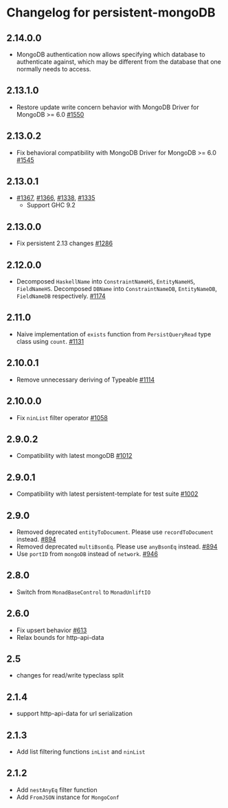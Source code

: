 # Changelog for persistent-mongoDB

## 2.14.0.0
* MongoDB authentication now allows specifying which database to authenticate against, which may be different from the database that one normally needs to access.

## 2.13.1.0

* Restore update write concern behavior with MongoDB Driver for MongoDB >= 6.0 [#1550](https://github.com/yesodweb/persistent/pull/1550)

## 2.13.0.2

* Fix behavioral compatibility with MongoDB Driver for MongoDB >= 6.0 [#1545](https://github.com/yesodweb/persistent/pull/1545)

## 2.13.0.1

* [#1367](https://github.com/yesodweb/persistent/pull/1367),
  [#1366](https://github.com/yesodweb/persistent/pull/1367),
  [#1338](https://github.com/yesodweb/persistent/pull/1338),
  [#1335](https://github.com/yesodweb/persistent/pull/1335)
    * Support GHC 9.2

## 2.13.0.0

* Fix persistent 2.13 changes [#1286](https://github.com/yesodweb/persistent/pull/1286)

## 2.12.0.0

* Decomposed `HaskellName` into `ConstraintNameHS`, `EntityNameHS`, `FieldNameHS`. Decomposed `DBName` into `ConstraintNameDB`, `EntityNameDB`, `FieldNameDB` respectively. [#1174](https://github.com/yesodweb/persistent/pull/1174)

## 2.11.0

* Naive implementation of `exists` function from `PersistQueryRead` type class using `count`. [#1131](https://github.com/yesodweb/persistent/pull/1131/files)

## 2.10.0.1

* Remove unnecessary deriving of Typeable [#1114](https://github.com/yesodweb/persistent/pull/1114)

## 2.10.0.0

* Fix `ninList` filter operator [#1058](https://github.com/yesodweb/persistent/pull/1058)

## 2.9.0.2

* Compatibility with latest mongoDB [#1012](https://github.com/yesodweb/persistent/pull/1012)

## 2.9.0.1

* Compatibility with latest persistent-template for test suite [#1002](https://github.com/yesodweb/persistent/pull/1002/files)

## 2.9.0

* Removed deprecated `entityToDocument`. Please use `recordToDocument` instead. [#894](https://github.com/yesodweb/persistent/pull/894)
* Removed deprecated `multiBsonEq`. Please use `anyBsonEq` instead. [#894](https://github.com/yesodweb/persistent/pull/894)
* Use `portID` from `mongoDB` instead of `network`. [#946](https://github.com/yesodweb/persistent/pull/946)

## 2.8.0

* Switch from `MonadBaseControl` to `MonadUnliftIO`

## 2.6.0

* Fix upsert behavior [#613](https://github.com/yesodweb/persistent/issues/613)
* Relax bounds for http-api-data

## 2.5

* changes for read/write typeclass split

## 2.1.4

* support http-api-data for url serialization

## 2.1.3

* Add list filtering functions `inList` and `ninList`

## 2.1.2

* Add `nestAnyEq` filter function
* Add `FromJSON` instance for `MongoConf`
